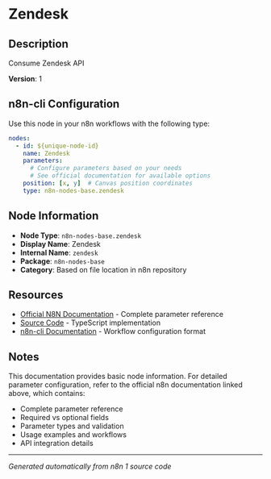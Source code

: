 # Zendesk

## Description

Consume Zendesk API

**Version**: 1

## n8n-cli Configuration

Use this node in your n8n workflows with the following type:

```yaml
nodes:
  - id: ${unique-node-id}
    name: Zendesk
    parameters:
      # Configure parameters based on your needs
      # See official documentation for available options
    position: [x, y]  # Canvas position coordinates
    type: n8n-nodes-base.zendesk
```

## Node Information

- **Node Type**: `n8n-nodes-base.zendesk`
- **Display Name**: Zendesk
- **Internal Name**: `zendesk`
- **Package**: `n8n-nodes-base`
- **Category**: Based on file location in n8n repository

## Resources

- [Official N8N Documentation](https://docs.n8n.io/integrations/builtin/app-nodes/n8n-nodes-base.zendesk/) - Complete parameter reference
- [Source Code](https://github.com/n8n-io/n8n/blob/master/packages/nodes-base/nodes/Zendesk/Zendesk.node.ts) - TypeScript implementation
- [n8n-cli Documentation](https://github.com/edenreich/n8n-cli) - Workflow configuration format

## Notes

This documentation provides basic node information. For detailed parameter configuration, 
refer to the official n8n documentation linked above, which contains:

- Complete parameter reference
- Required vs optional fields
- Parameter types and validation
- Usage examples and workflows
- API integration details

---
*Generated automatically from n8n 1 source code*
